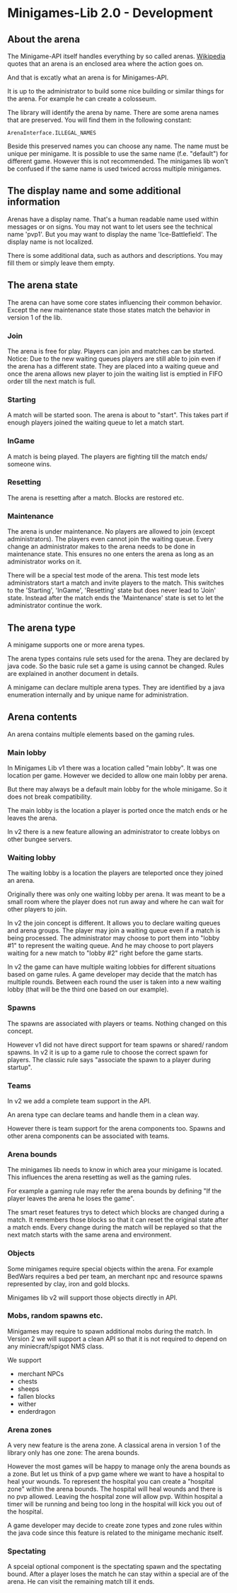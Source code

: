 # Minigames-Lib 2.0 - Development

## About the arena

The Minigame-API itself handles everything by so called arenas. [Wikipedia](https://en.wikipedia.org/wiki/Arena) quotes that an arena is an enclosed area where the action goes on.

And that is excatly what an arena is for Minigames-API.

It is up to the administrator to build some nice building or similar things for the arena. For example he can create a colosseum.

The library will identify the arena by name. There are some arena names that are preserved. You will find them in the following constant:

    ArenaInterface.ILLEGAL_NAMES

Beside this preserved names you can choose any name. The name must be unique per minigame. It is possible to use the same name (f.e. "default") for different game.
However this is not recommended. The minigames lib won't be confused if the same name is used twiced across multiple minigames.

## The display name and some additional information

Arenas have a display name. That's a human readable name used within messages or on signs. You may not want to let users see the technical name 'pvp1'.
But you may want to display the name 'Ice-Battlefield'. The display name is not localized.

There is some additional data, such as authors and descriptions. You may fill them or simply leave them empty.

## The arena state

The arena can have some core states influencing their common behavior. Except the new maintenance state those states match the behavior in version 1 of the lib.

### Join

The arena is free for play. Players can join and matches can be started. Notice: Due to the new waiting queues players are still able to join even if the arena has a
different state. They are placed into a waiting queue and once the arena allows new player to join the waiting list is emptied in FIFO order till the next match is full.

### Starting

A match will be started soon. The arena is about to "start". This takes part if enough players joined the waiting queue to let a match start. 

### InGame

A match is being played. The players are fighting till the match ends/ someone wins.

### Resetting

The arena is resetting after a match. Blocks are restored etc.

### Maintenance

The arena is under maintenance. No players are allowed to join (except administrators). The players even cannot join the waiting queue.
Every change an administrator makes to the arena needs to be done in maintenance state. This ensures no one enters the arena as long as an
administrator works on it.

There will be a special test mode of the arena. This test mode lets administrators start a match and invite players to the match. This
switches to the 'Starting', 'InGame', 'Resetting' state but does never lead to 'Join' state. Instead after the match ends the 'Maintenance'
state is set to let the administrator continue the work.

## The arena type

A minigame supports one or more arena types.

The arena types contains rule sets used for the arena. They are declared by java code. So the basic rule set a game is using cannot be changed.
Rules are explained in another document in details.

A minigame can declare multiple arena types. They are identified by a java enumeration internally and by unique name for administration.

## Arena contents

An arena contains multiple elements based on the gaming rules.

### Main lobby

In Minigames Lib v1 there was a location called "main lobby". It was one location per game. However we decided to allow one main lobby per arena.

But there may always be a default main lobby for the whole minigame. So it does not break compatibility.

The main lobby is the location a player is ported once the match ends or he leaves the arena.

In v2 there is a new feature allowing an administrator to create lobbys on other bungee servers.

### Waiting lobby

The waiting lobby is a location the players are teleported once they joined an arena.

Originally there was only one waiting lobby per arena. It was meant to be a small room where the player does not
run away and where he can wait for other players to join.

In v2 the join concept is different. It allows you to declare waiting queues and arena groups. The player may join a waiting queue even if a match
is being processed. The administrator may choose to port them into "lobby #1" to represent the waiting queue. And he may choose to port players
waiting for a new match to "lobby #2" right before the game starts.

In v2 the game can have multiple waiting lobbies for different situations based on game rules. A game developer may decide that the match
has multiple rounds. Between each round the user is taken into a new waiting lobby (that will be the third one based on our example).

### Spawns

The spawns are associated with players or teams. Nothing changed on this concept.

However v1 did not have direct support for team spawns or shared/ random spawns. In v2 it is up to a game rule to choose the correct spawn for players.
The classic rule says "associate the spawn to a player during startup".

### Teams

In v2 we add a complete team support in the API.

An arena type can declare teams and handle them in a clean way.

However there is team support for the arena components too. Spawns and other arena components can be associated with teams.

### Arena bounds

The minigames lib needs to know in which area your minigame is located. This influences the arena resetting as well as the gaming rules.

For example a gaming rule may refer the arena bounds by defining "If the player leaves the arena he loses the game".

The smart reset features trys to detect which blocks are changed during a match. It remembers those blocks so that it can reset the original state
after a match ends. Every change during the match will be replayed so that the next match starts with the same arena and environment.

### Objects

Some minigames require special objects within the arena. For example BedWars requires a bed per team, an merchant npc and resource spawns
represented by clay, iron and gold blocks.

Minigames lib v2 will support those objects directly in API.

### Mobs, random spawns etc.

Minigames may require to spawn additional mobs during the match. In Version 2 we will support a clean API so that it is not required
to depend on any miniecraft/spigot NMS class.

We support
* merchant NPCs
* chests
* sheeps
* fallen blocks
* wither
* enderdragon

### Arena zones

A very new feature is the arena zone. A classical arena in version 1 of the library only has one zone: The arena bounds.

However the most games will be happy to manage only the arena bounds as a zone. But let us think of a pvp game where we want to
have a hospital to heal your wounds. To represent the hospital you can create a "hospital zone" within the arena bounds. The
hospital will heal wounds and there is no pvp allowed. Leaving the hospital zone will allow pvp. Within hospital a timer will be
running and being too long in the hospital will kick you out of the hospital.

A game developer may decide to create zone types and zone rules within the java code since this feature is related to the
minigame mechanic itself.

### Spectating

A spceial optional component is the spectating spawn and the spectating bound. After a player loses the match he can stay within
a special are of the arena. He can visit the remaining match till it ends.

